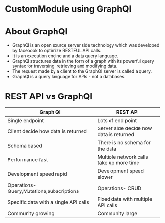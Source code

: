 # CustomModule using GraphQl

# About GraphQl

* GraphQl is an open source server side technology which was developed by facebook to optimize RESTFUL API calls.
* It is an execution engine and a data query language.
* GraphQl structures data in the form of a graph with its powerful query syntax for traversing, retrieving and modifying data.
* The request made by a client to the GraphQl server is called a query.
* GraphQl is a query language for APIs - not a databases.

# REST API vs GraphQl


| Graph Ql | REST API |
| --- | --- |
| Single endpoint| Lots of end point |
| Client decide how data is returned | Server side decide how data is returned |
| Schema based | There is no schema for the data |
| Performance fast | Multiple network calls take up more time|
| Development speed rapid | Development speed slower|
| Operations- Query,Mutations,subscriptions | Operations- CRUD|
| Specific data with a single API calls | Fixed data with multiple API calls |
| Community growing | Community large |














